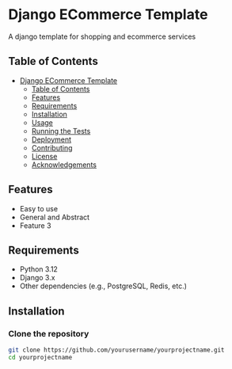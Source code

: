 # Django ECommerce Template

A django template for shopping and ecommerce services

## Table of Contents

- [Django ECommerce Template](#project-name)
  - [Table of Contents](#table-of-contents)
  - [Features](#features)
  - [Requirements](#requirements)
  - [Installation](#installation)
  - [Usage](#usage)
  - [Running the Tests](#running-the-tests)
  - [Deployment](#deployment)
  - [Contributing](#contributing)
  - [License](#license)
  - [Acknowledgements](#acknowledgements)

## Features

- Easy to use
- General and Abstract
- Feature 3

## Requirements

- Python 3.12
- Django 3.x
- Other dependencies (e.g., PostgreSQL, Redis, etc.)

## Installation

### Clone the repository

```bash
git clone https://github.com/yourusername/yourprojectname.git
cd yourprojectname
